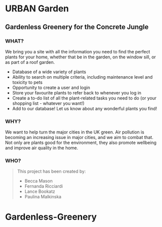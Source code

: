 # URBAN Garden
## Gardenless Greenery for the Concrete Jungle 

### WHAT? 
We bring you a site with all the information you need to find the perfect plants for your home, whether that be in the garden, on the window sill, or as part of a roof garden.  
- Database of a wide variety of plants 
- Ability to search on multiple criteria, including maintenance level and toxicity to pets
- Opportunity to create a user and login 
- Store your favourite plants to refer back to whenever you log in
- Create a to-do list of all the plant-related tasks you need to do (or your shopping list - whatever you want!)
- Add to our database! Let us know about any wonderful plants you find!

### WHY? 
We want to help turn the major cities in the UK green.  Air pollution is becoming an increasing issue in major cities, and we aim to combat that.  Not only are plants good for the environment, they also promote wellbeing and improve air quality in the home.  

### WHO? 
> This project has been created by:
> - Becca Mason 
> - Fernanda Ricciardi
> - Lance Bookatz
> - Paulina Malkinska

# Gardenless-Greenery
